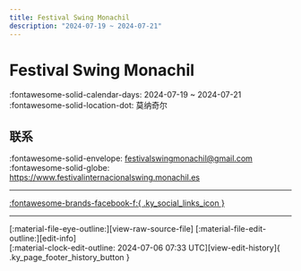 ```yaml
---
title: Festival Swing Monachil
description: "2024-07-19 ~ 2024-07-21"
---
```


# Festival Swing Monachil 

:fontawesome-solid-calendar-days: 2024-07-19 ~ 2024-07-21  
:fontawesome-solid-location-dot: 莫纳奇尔  

## 联系

:fontawesome-solid-envelope: <festivalswingmonachil@gmail.com>  
:fontawesome-solid-globe: <https://www.festivalinternacionalswing.monachil.es>  

---

 [:fontawesome-brands-facebook-f:{ .ky_social_links_icon }](https://www.facebook.com/FestivaldeSwingMonachil)

---

<div class="ky_page_footer" markdown>
<div class="ky_page_footer_trailing" markdown="span">
[:material-file-eye-outline:][view-raw-source-file]
[:material-file-edit-outline:][edit-info]
</div>
<div class="ky_page_footer_leading" markdown="span">
[:material-clock-edit-outline: 2024-07-06 07:33 UTC][view-edit-history]{ .ky_page_footer_history_button }
</div>
</div>

[view-raw-source-file]: https://github.com/swingdance/events/blob/main/2024/es_ES/festival-swing-monachil-2024.json "查看原始源文件"
[edit-info]: https://github.com/swingdance/events/issues/new?assignees=&labels=update+event&projects=&template=03-update_entity.yml&title=Update%20Event%3A%202024%2Fes_ES%20%E2%80%A2%20Festival%20Swing%20Monachil&region=es_ES&year=2024&id=festival-swing-monachil-2024&name=Festival%20Swing%20Monachil&org_id= "编辑信息"

[view-edit-history]: https://github.com/swingdance/events/commits/main/2024/es_ES/festival-swing-monachil-2024.json "查看编辑历史"
